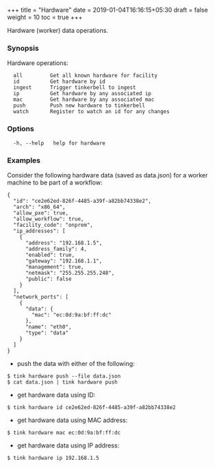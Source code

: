 +++
title = "Hardware"
date = 2019-01-04T16:16:15+05:30
draft = false
weight = 10
toc = true
+++

Hardware (worker) data operations.

### Synopsis

Hardware operations:
```
  all         Get all known hardware for facility
  id          Get hardware by id
  ingest      Trigger tinkerbell to ingest
  ip          Get hardware by any associated ip
  mac         Get hardware by any associated mac
  push        Push new hardware to tinkerbell
  watch       Register to watch an id for any changes
```

### Options

```
  -h, --help   help for hardware
```

### Examples

Consider the following hardware data (saved as data.json) for a worker machine to be part of a workflow:
```
{
  "id": "ce2e62ed-826f-4485-a39f-a82bb74338e2",
  "arch": "x86_64",
  "allow_pxe": true,
  "allow_workflow": true,
  "facility_code": "onprem",
  "ip_addresses": [
    {
      "address": "192.168.1.5",
      "address_family": 4,
      "enabled": true,
      "gateway": "192.168.1.1",
      "management": true,
      "netmask": "255.255.255.248",
      "public": false
    }
  ],
  "network_ports": [
    {
      "data": {
        "mac": "ec:0d:9a:bf:ff:dc"
      },
      "name": "eth0",
      "type": "data"
    }
  ]
}
```

 - push the data with either of the following:
```
$ tink hardware push --file data.json
$ cat data.json | tink hardware push
```

 - get hardware data using ID:
```
$ tink hardware id ce2e62ed-826f-4485-a39f-a82bb74338e2
```

 - get hardware data using MAC address:
```
$ tink hardware mac ec:0d:9a:bf:ff:dc
```

 - get hardware data using IP address:
```
$ tink hardware ip 192.168.1.5
```
